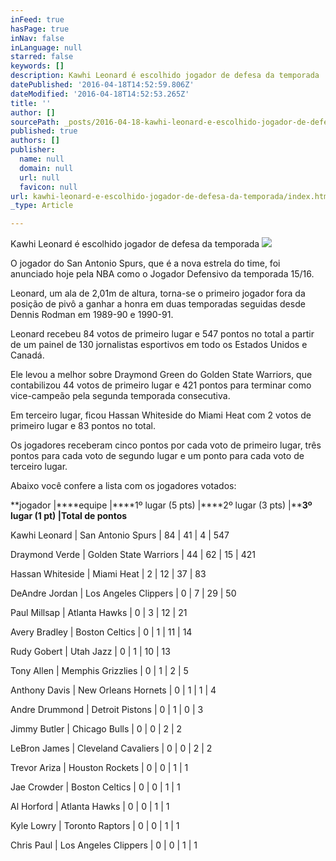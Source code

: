 ```yaml
---
inFeed: true
hasPage: true
inNav: false
inLanguage: null
starred: false
keywords: []
description: Kawhi Leonard é escolhido jogador de defesa da temporada
datePublished: '2016-04-18T14:52:59.806Z'
dateModified: '2016-04-18T14:52:53.265Z'
title: ''
author: []
sourcePath: _posts/2016-04-18-kawhi-leonard-e-escolhido-jogador-de-defesa-da-temporada.md
published: true
authors: []
publisher:
  name: null
  domain: null
  url: null
  favicon: null
url: kawhi-leonard-e-escolhido-jogador-de-defesa-da-temporada/index.html
_type: Article

---
```

Kawhi Leonard é escolhido jogador de defesa da temporada
![](https://the-grid-user-content.s3-us-west-2.amazonaws.com/3bd61a04-d6f8-4f3f-b384-3bef7f7f1fe2.jpg)

O jogador do San Antonio Spurs, que é a nova estrela do time, foi anunciado hoje pela NBA como o Jogador Defensivo da temporada 15/16\.

Leonard, um ala de 2,01m de altura, torna-se o primeiro jogador fora da posição de pivô a ganhar a honra em duas temporadas seguidas desde Dennis Rodman em 1989-90 e 1990-91\.

Leonard recebeu 84 votos de primeiro lugar e 547 pontos no total a partir de um painel de 130 jornalistas esportivos em todo os Estados Unidos e Canadá.

Ele levou a melhor sobre Draymond Green do Golden State Warriors, que contabilizou 44 votos de primeiro lugar e 421 pontos para terminar como vice-campeão pela segunda temporada consecutiva.

Em terceiro lugar, ficou Hassan Whiteside do Miami Heat com 2 votos de primeiro lugar e 83 pontos no total. 

Os jogadores receberam cinco pontos por cada voto de primeiro lugar, três pontos para cada voto de segundo lugar e um ponto para cada voto de terceiro lugar.

Abaixo você confere a lista com os jogadores votados:

**jogador |****equipe |****1º lugar (5 pts) |****2º lugar (3 pts) |****3º lugar (1 pt) |Total de pontos**

Kawhi Leonard | San Antonio Spurs | 84 | 41 | 4 | 547

Draymond Verde | Golden State Warriors | 44 | 62 | 15 | 421

Hassan Whiteside | Miami Heat | 2 | 12 | 37 | 83

DeAndre Jordan | Los Angeles Clippers | 0 | 7 | 29 | 50

Paul Millsap | Atlanta Hawks | 0 | 3 | 12 | 21

Avery Bradley | Boston Celtics | 0 | 1 | 11 | 14

Rudy Gobert | Utah Jazz | 0 | 1 | 10 | 13

Tony Allen | Memphis Grizzlies | 0 | 1 | 2 | 5

Anthony Davis | New Orleans Hornets | 0 | 1 | 1 | 4

Andre Drummond | Detroit Pistons | 0 | 1 | 0 | 3

Jimmy Butler | Chicago Bulls | 0 | 0 | 2 | 2

LeBron James | Cleveland Cavaliers | 0 | 0 | 2 | 2

Trevor Ariza | Houston Rockets | 0 | 0 | 1 | 1

Jae Crowder | Boston Celtics | 0 | 0 | 1 | 1

Al Horford | Atlanta Hawks | 0 | 0 | 1 | 1

Kyle Lowry | Toronto Raptors | 0 | 0 | 1 | 1

Chris Paul | Los Angeles Clippers | 0 | 0 | 1 | 1
